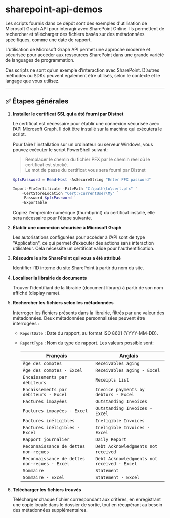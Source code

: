 # sharepoint-api-demos
Les scripts fournis dans ce dépôt sont des exemples d'utilisation de Microsoft Graph API pour interagir avec SharePoint Online. Ils permettent de rechercher et télécharger des fichiers basés sur des métadonnées spécifiques, comme une date de rapport.

L'utilisation de Microsoft Graph API permet une approche moderne et sécurisée pour accéder aux ressources SharePoint dans une grande variété de languages de programmation.

Ces scripts ne sont qu’un exemple d’interaction avec SharePoint. D’autres méthodes ou SDKs peuvent également être utilisés, selon le contexte et le langage que vous utilisez.

---


## ✅ Étapes générales

1. **Installer le certificat SSL qui a été fourni par Distnet**
   
   Le certificat est nécessaire pour établir une connexion sécurisée avec l’API Microsoft Graph. Il doit être installé sur la machine qui exécutera le script.
 
   Pour faire l'installation sur un ordinateur ou serveur Windows, vous pouvez exécuter le script PowerShell suivant:
   > Remplacer le chemin du fichier PFX par le chemin réel où le certificat est stocké.  
   > Le mot de passe du certificat vous sera fourni par Distnet
   ```powershell
   $pfxPassword = Read-Host -AsSecureString "Enter PFX password"

   Import-PfxCertificate -FilePath "C:\path\to\cert.pfx" `
       -CertStoreLocation "Cert:\CurrentUser\My" `
       -Password $pfxPassword `
       -Exportable
   ```

   Copiez l’empreinte numérique (thumbprint) du certificat installé, elle sera nécessaire pour l’étape suivante.

1. **Établir une connexion sécurisée à Microsoft Graph**

   Les autorisations configurées pour accéder à l’API sont de type "Application", ce qui permet d’exécuter des actions sans interaction utilisateur. Cela nécessite un certificat valide pour l'authentification.

2. **Résoudre le site SharePoint qui vous a été attribué**

   Identifier l’ID interne du site SharePoint à partir du nom du site.

3. **Localiser la librairie de documents**

   Trouver l’identifiant de la librairie (document library) à partir de son nom affiché (display name).

4. **Rechercher les fichiers selon les métadonnées**

   Interroger les fichiers présents dans la librairie, filtrés par une valeur des métadonnées.
   Deux métadonnées personnalisées peuvent être interrogées :
   - `ReportDate` : Date du rapport, au format ISO 8601 (YYYY-MM-DD).
   - `ReportType` : Nom du type de rapport. Les valeurs possible sont:

      | Français                                      | Anglais                                     |
      |-----------------------------------------------|---------------------------------------------|
      | `Âge des comptes`                             | `Receivables aging`                         |
      | `Âge des comptes - Excel`                     | `Receivables aging - Excel`                 |
      | `Encaissements par débiteurs`                 | `Receipts List`                             |
      | `Encaissements par débiteurs - Excel`         | `Invoice payments by debtors - Excel`       |
      | `Factures impayées`                           | `Outstanding Invoices`                      |
      | `Factures impayées - Excel`                   | `Outstanding Invoices - Excel`              |
      | `Factures inéligibles`                        | `Ineligible Invoices`                       |
      | `Factures inéligibles - Excel`                | `Ineligible Invoices - Excel`               |
      | `Rapport journalier`                          | `Daily Report`                              |
      | `Reconnaissance de dettes non-reçues`         | `Debt Acknowledgments not received`         |
      | `Reconnaissance de dettes non-reçues - Excel` | `Debt Acknowledgments not received - Excel` |
      | `Sommaire`                                    | `Statement`                                 |
      | `Sommaire - Excel`                            | `Statement - Excel`                         |

5. **Télécharger les fichiers trouvés**

   Télécharger chaque fichier correspondant aux critères, en enregistrant une copie locale dans le dossier de sortie, tout en récupérant au besoin des métadonnées supplémentaires.